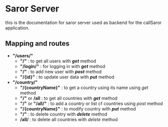 # Saror Server
this is the documentation for saror server used as backend for the callSaror application.
## Mapping and routes
- **"/users/"**
    - **"/"** : to get all users with **_get_** method
    - **"/login/"** : for logging in with **_get_** method
    - **"/"** : to add new user with **_post_** method
    - **"/{id}"** : to update user data with **_put_** method
- **"/country/"**
  - **"/{countryName}"** : to get a country using its name using _get_ method
  - **"/"** or **/all** : to get all countries with **_get_** method
  - **"/"** or **"/all/"** : to add a country or list cf countries using _post_ method
  - **"/{countryName}"** : to modify country with **_put_** method
  - **"/"** : to delete country  with **_delete_** method
  - **/all/** :  to delete all countries with _delete_ method
